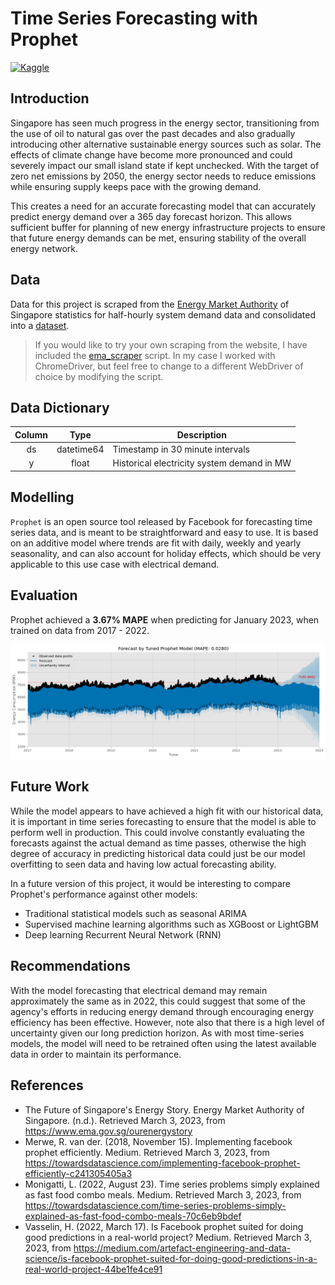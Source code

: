 # Time Series Forecasting with Prophet

[![Kaggle](https://kaggle.com/static/images/open-in-kaggle.svg)](https://www.kaggle.com/code/eeshawn/time-series-forecasting-with-prophet)

## Introduction

Singapore has seen much progress in the energy sector, transitioning from the use of oil to natural gas over the past decades and also gradually introducing other alternative sustainable energy sources such as solar. The effects of climate change have become more pronounced and could severely impact our small island state if kept unchecked. With the target of zero net emissions by 2050, the energy sector needs to reduce emissions while ensuring supply keeps pace with the growing demand.

This creates a need for an accurate forecasting model that can accurately predict energy demand over a 365 day forecast horizon. This allows sufficient buffer for planning of new energy infrastructure projects to ensure that future energy demands can be met, ensuring stability of the overall energy network.

## Data

Data for this project is scraped from the [Energy Market Authority](https://www.ema.gov.sg/index.aspx) of Singapore statistics for half-hourly system demand data and consolidated into a [dataset](https://www.kaggle.com/datasets/eeshawn/half-hourly-electrical-demand-in-singapore).

> If you would like to try your own scraping from the website, I have included the [ema_scraper](/ema_scraper.py) script. In my case I worked with ChromeDriver, but feel free to change to a different WebDriver of choice by modifying the script.

## Data Dictionary

| Column | Type | Description |
| :-: | :-: | --- |
| ds | datetime64 | Timestamp in 30 minute intervals |
| y | float | Historical electricity system demand in MW |

## Modelling

`Prophet` is an open source tool released by Facebook for forecasting time series data, and is meant to be straightforward and easy to use. It is based on an additive model where trends are fit with daily, weekly and yearly seasonality, and can also account for holiday effects, which should be very applicable to this use case with electrical demand.

## Evaluation

Prophet achieved a **3.67% MAPE** when predicting for January 2023, when trained on data from 2017 - 2022.

![Plot of prediction](./assets/prophet_predictions.png)

## Future Work

While the model appears to have achieved a high fit with our historical data, it is important in time series forecasting to ensure that the model is able to perform well in production. This could involve constantly evaluating the forecasts against the actual demand as time passes, otherwise the high degree of accuracy in predicting historical data could just be our model overfitting to seen data and having low actual forecasting ability.

In a future version of this project, it would be interesting to compare Prophet's performance against other models:

- Traditional statistical models such as seasonal ARIMA
- Supervised machine learning algorithms such as XGBoost or LightGBM
- Deep learning Recurrent Neural Network (RNN)

## Recommendations

With the model forecasting that electrical demand may remain approximately the same as in 2022, this could suggest that some of the agency's efforts in reducing energy demand through encouraging energy efficiency has been effective. However, note also that there is a high level of uncertainty given our long prediction horizon. As with most time-series models, the model will need to be retrained often using the latest available data in order to maintain its performance.

## References

- The Future of Singapore's Energy Story. Energy Market Authority of Singapore. (n.d.). Retrieved March 3, 2023, from https://www.ema.gov.sg/ourenergystory 
- Merwe, R. van der. (2018, November 15). Implementing facebook prophet efficiently. Medium. Retrieved March 3, 2023, from https://towardsdatascience.com/implementing-facebook-prophet-efficiently-c241305405a3 
- Monigatti, L. (2022, August 23). Time series problems simply explained as fast food combo meals. Medium. Retrieved March 3, 2023, from https://towardsdatascience.com/time-series-problems-simply-explained-as-fast-food-combo-meals-70c6eb9bdef 
- Vasselin, H. (2022, March 17). Is Facebook prophet suited for doing good predictions in a real-world project? Medium. Retrieved March 3, 2023, from https://medium.com/artefact-engineering-and-data-science/is-facebook-prophet-suited-for-doing-good-predictions-in-a-real-world-project-44be1fe4ce91 
